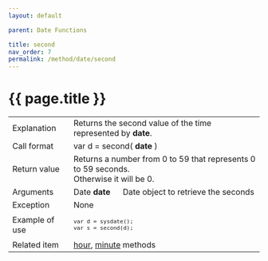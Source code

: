 ```yaml
---
layout: default

parent: Date Functions

title: second
nav_order: 7
permalink: /method/date/second
---
```




# {{ page.title }}

<table>
  <tr>
    <td>Explanation</td>
    <td colspan="2">Returns the second value of the time represented by <b>date</b>.</td>
  </tr>
  <tr>
    <td>Call format</td>
    <td colspan="2">var d = second( <b>date</b> )</td>
  </tr>
  <tr>
    <td>Return value</td>
    <td colspan="2">Returns a number from 0 to 59 that represents 0 to 59 seconds.<br>Otherwise it will be 0.</td>
  </tr>  
  <tr>
    <td>Arguments</td>
    <td>Date <b>date</b></td>
    <td>Date object to retrieve the seconds</td>
  </tr>
  <tr>
    <td>Exception</td>
    <td colspan="2">None</td>
  </tr>
  <tr>
    <td>Example of use</td>
    <td colspan="2"><code><pre>var d = sysdate();
var s = second(d);</pre></code></td>
  </tr>
  <tr>
    <td>Related item</td>
    <td colspan="2"><a href="/method/date/hour">hour</a>, <a href="/method/date/minute">minute</a> methods </td>
  </tr>
</table>









